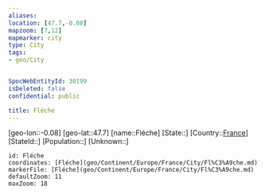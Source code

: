 ```yaml
---
aliases: 
location: [47.7,-0.08]
mapzoom: [7,12] 
mapmarker: city 
type: City
tags:
- geo/City


SpocWebEntityId: 30199
isDeleted: false
confidential: public

title: Fléche
---
```

[geo-lon::-0.08]
[geo-lat::47.7]
[name::Fléche]
[State::]
[Country::[France](geo/Continent/Europe/France.md)]
[StateId::]
[Population::]
[Unknown::]


```leaflet
id: Fléche
coordinates: [Fléche](geo/Continent/Europe/France/City/Fl%C3%A9che.md)
markerFile: [Fléche](geo/Continent/Europe/France/City/Fl%C3%A9che.md)
defaultZoom: 11 
maxZoom: 18
```


